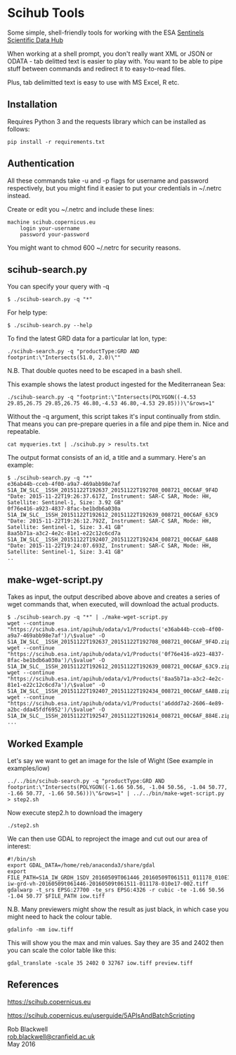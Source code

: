# Scihub Tools

Some simple, shell-friendly tools for working with the ESA
[Sentinels Scientific Data Hub](https://scihub.copernicus.eu/)

When working at a shell prompt, you don't really want XML or JSON or
ODATA - tab delitted text is easier to play with. You want to be able
to pipe stuff between commands and redirect it to easy-to-read files.

Plus, tab delimitted text is easy to use with MS Excel, R etc.

## Installation

Requires Python 3 and the requests library which can be installed as
follows:

    pip install -r requirements.txt

## Authentication

All these commands take -u and -p flags for username and password
respectively, but you might find it easier to put your credentials in
~/.netrc instead.

Create or edit you ~/.netrc and include these lines:

    machine scihub.copernicus.eu
        login your-username
        password your-password

You might want to chmod 600 ~/.netrc for security reasons.

## scihub-search.py

You can specify your query with -q

    $ ./scihub-search.py -q "*"

For help type:

    $ ./scihub-search.py --help

To find the latest GRD data for a particular lat lon, type:

    ./scihub-search.py -q "productType:GRD AND footprint:\"Intersects(51.0, 2.0)\""

N.B. That double quotes need to be escaped in a bash shell.

This example shows the latest product ingested for the Mediterranean Sea:

    ./scihub-search.py -q "footprint:\"Intersects(POLYGON((-4.53 29.85,26.75 29.85,26.75 46.80,-4.53 46.80,-4.53 29.85)))\"&rows=1"

Without the -q argument, this script takes it's input continually from
stdin. That means you can pre-prepare queries in a file and pipe them
in. Nice and repeatable.

    cat myqueries.txt | ./scihub.py > results.txt

The output format consists of an id, a title and a summary. Here's an example:

    $ ./scihub-search.py -q "*" 
    e36ab44b-cceb-4f00-a9a7-469abb98e7af	S1A_IW_SLC__1SSH_20151122T192637_20151122T192708_008721_00C6AF_9F4D	"Date: 2015-11-22T19:26:37.617Z, Instrument: SAR-C SAR, Mode: HH, Satellite: Sentinel-1, Size: 3.92 GB"
    0f76e416-a923-4837-8fac-be1bdb6a030a	S1A_IW_SLC__1SSH_20151122T192612_20151122T192639_008721_00C6AF_63C9	"Date: 2015-11-22T19:26:12.792Z, Instrument: SAR-C SAR, Mode: HH, Satellite: Sentinel-1, Size: 3.41 GB"
    8aa5b71a-a3c2-4e2c-81e1-e22c12c6cd7a	S1A_IW_SLC__1SSH_20151122T192407_20151122T192434_008721_00C6AF_6A8B	"Date: 2015-11-22T19:24:07.693Z, Instrument: SAR-C SAR, Mode: HH, Satellite: Sentinel-1, Size: 3.41 GB"
    ..

## make-wget-script.py

Takes as input, the output described above above and creates a series
of wget commands that, when executed, will download the actual
products.

	$ ./scihub-search.py -q "*" | ./make-wget-script.py 
	wget --continue "https://scihub.esa.int/apihub/odata/v1/Products('e36ab44b-cceb-4f00-a9a7-469abb98e7af')/\$value" -O S1A_IW_SLC__1SSH_20151122T192637_20151122T192708_008721_00C6AF_9F4D.zip
	wget --continue "https://scihub.esa.int/apihub/odata/v1/Products('0f76e416-a923-4837-8fac-be1bdb6a030a')/\$value" -O S1A_IW_SLC__1SSH_20151122T192612_20151122T192639_008721_00C6AF_63C9.zip
	wget --continue "https://scihub.esa.int/apihub/odata/v1/Products('8aa5b71a-a3c2-4e2c-81e1-e22c12c6cd7a')/\$value" -O S1A_IW_SLC__1SSH_20151122T192407_20151122T192434_008721_00C6AF_6A8B.zip
	wget --continue "https://scihub.esa.int/apihub/odata/v1/Products('a6ddd7a2-2606-4e89-a2bc-dda45fdf6952')/\$value" -O S1A_IW_SLC__1SSH_20151122T192547_20151122T192614_008721_00C6AF_884E.zip
	...

## Worked Example

Let's say we want to get an image for the Isle of Wight (See example
in examples/iow)

    ../../bin/scihub-search.py -q "productType:GRD AND footprint:\"Intersects(POLYGON((-1.66 50.56, -1.04 50.56, -1.04 50.77, -1.66 50.77, -1.66 50.56)))\"&rows=1" | ../../bin/make-wget-script.py > step2.sh

Now execute step2.h to download the imagery

    ./step2.sh

We can then use GDAL to reproject the image and cut out our area of interest:

    #!/bin/sh
    export GDAL_DATA=/home/reb/anaconda3/share/gdal
    export FILE_PATH=S1A_IW_GRDH_1SDV_20160509T061446_20160509T061511_011178_010E17_D8BF.SAFE/measurement/s1a-iw-grd-vh-20160509t061446-20160509t061511-011178-010e17-002.tiff
    gdalwarp -t_srs EPSG:27700 -te_srs EPSG:4326 -r cubic -te -1.66 50.56 -1.04 50.77 $FILE_PATH iow.tiff

N.B. Many previewers might show the result as just black, in which
case you might need to hack the colour table.

    gdalinfo -mm iow.tiff

This will show you the max and min values. Say they are 35 and 2402
then you can scale the color table like this:

    gdal_translate -scale 35 2402 0 32767 iow.tiff preview.tiff

## References

https://scihub.copernicus.eu

https://scihub.copernicus.eu/userguide/5APIsAndBatchScripting

Rob Blackwell    
<rob.blackwell@cranfield.ac.uk>    
May 2016
